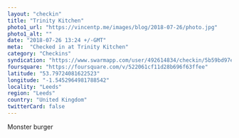 ```yaml
---
layout: "checkin"
title: "Trinity Kitchen"
photo1_url: "https://vincentp.me/images/blog/2018-07-26/photo.jpg"
photo1_alt: ""
date: "2018-07-26 13:24 +/-GMT"
meta:  "Checked in at Trinity Kitchen"
category: "Checkins"
syndication: "https://www.swarmapp.com/user/492614834/checkin/5b59bd97e47b46002c490b2c"
foursquare: "https://foursquare.com/v/522061cf11d28b696f63ffee"
latitude: "53.79724081622523"
longitude: "-1.5452964981788542"
locality: "Leeds"
region: "Leeds"
country: "United Kingdom"
twitterCard: false
---
```

Monster burger
